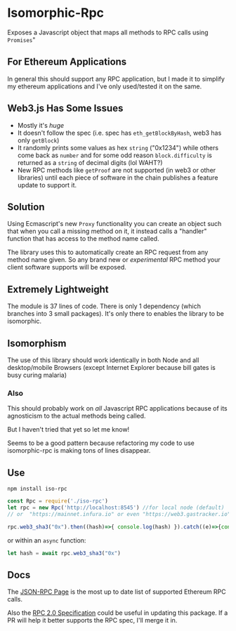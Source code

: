 # Isomorphic-Rpc
Exposes a Javascript object that maps all methods to RPC calls using `Promises`"

## For Ethereum Applications
In general this should support any RPC application, but I made it to simplify my ethereum applications and I've only used/tested it on the same.

## Web3.js Has Some Issues
- Mostly it's *huge*
- It doesn't follow the spec (i.e. spec has `eth_getBlockByHash`, web3 has only `getBlock`)
- It randomly prints some values as hex `string` ("0x1234") while others come back as `number` and for some odd reason `block.difficulty` is returned as a `string` of decimal digits (lol WAHT?)
- New RPC methods like `getProof` are not supported (in web3 or other libraries) until each piece of software in the chain publishes a feature update to support it.

## Solution
Using Ecmascript's new `Proxy` functionality you can create an object such that when you call a missing method on it, it instead calls a "handler" function that has access to the method name called.

The library uses this to automatically create an RPC request from any method name given. So any brand new or _experimental_ RPC method your client software supports will be exposed.

## Extremely Lightweight
The module is 37 lines of code. There is only 1 dependency (which branches into 3 small packages). It's only there to enables the library to be isomorphic.

## Isomorphism
The use of this library should work identically in both Node and all desktop/mobile Browsers (except Internet Explorer because bill gates is busy curing malaria)

### Also
This should probably work on *all* Javascript RPC applications because of its agnosticism to the actual methods being called.

But I haven't tried that yet so let me know!

Seems to be a good pattern because refactoring my code to use isomorphic-rpc is making tons of lines disappear.

## Use
```
npm install iso-rpc
```
```javascript
const Rpc = require('./iso-rpc')
let rpc = new Rpc('http://localhost:8545') //for local node (default)
// or  "https://mainnet.infura.io" or even "https://web3.gastracker.io" etc...

rpc.web3_sha3("0x").then((hash)=>{ console.log(hash) }).catch((e)=>{console.log(e)})
```
or within an `async` function:
```javascript
let hash = await rpc.web3_sha3("0x")
```

## Docs
The [JSON-RPC Page](https://github.com/ethereum/wiki/wiki/JSON-RPC) is the most up to date list of supported Ethereum RPC calls.

Also the [RPC 2.0 Specification](https://www.jsonrpc.org/specification) could be useful in updating this package. If a PR will help it better supports the RPC spec, I'll merge it in.



